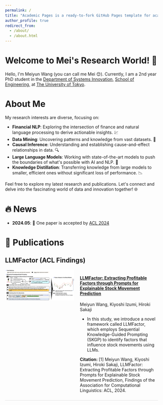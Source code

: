 ```yaml
---
permalink: /
title: "Academic Pages is a ready-to-fork GitHub Pages template for academic personal websites"
author_profile: true
redirect_from: 
  - /about/
  - /about.html
---
```

Welcome to Mei's Research World! 🌟
======

Hello, I'm Meiyun Wang (you can call me Mei 😊). Currently, I am a 2nd year PhD student in the [Department of Systems Innovation](http://www.sys.t.u-tokyo.ac.jp/en/), [School of Engineering](https://www.t.u-tokyo.ac.jp/en/soe), at [The University of Tokyo](https://www.u-tokyo.ac.jp/en/index.html).

About Me 
======

My research interests are diverse, focusing on:
- **Financial NLP**: Exploring the intersection of finance and natural language processing to derive actionable insights. 💹
- **Data Mining**: Uncovering patterns and knowledge from vast datasets. 🧠
- **Causal Inference**: Understanding and establishing cause-and-effect relationships in data. 🔍
- **Large Language Models**: Working with state-of-the-art models to push the boundaries of what's possible with AI and NLP. 🤖
- **Knowledge Distillation**: Transferring knowledge from large models to smaller, efficient ones without significant loss of performance. 📉

Feel free to explore my latest research and publications. Let's connect and delve into the fascinating world of data and innovation together! 🌐

🔥 News
======
- **2024.05**: 🎉 One paper is accepted by [ACL 2024](https://2024.aclweb.org/)

📝 Publications
======

LLMFactor (ACL Findings)
------

<div style="display: flex; align-items: flex-start; border-bottom: 1px solid #ddd; padding-bottom: 10px; margin-bottom: 20px;">
  <img src="../images/ACL_Findings.jpg" alt="LLMFactor" style="margin-right: 20px; width: 45%; height: auto;">
  <div style="width: 55%;">
    <h4><a href="#">LLMFactor: Extracting Profitable Factors through Prompts for Explainable Stock Movement Prediction</a></h4>
    <p>Meiyun Wang, Kiyoshi Izumi, Hiroki Sakaji</p>
    <ul>
      <li>In this study, we introduce a novel framework called LLMFactor, which employs Sequential Knowledge-Guided Prompting (SKGP) to identify factors that influence stock movements using LLMs.</li>
    </ul>
    <p><strong>Citation:</strong> [1] Meiyun Wang, Kiyoshi Izumi, Hiroki Sakaji, LLMFactor: Extracting Profitable Factors through Prompts for Explainable Stock Movement Prediction, Findings of the Association for Computational Linguistics: ACL, 2024.</p>
  </div>
</div>









